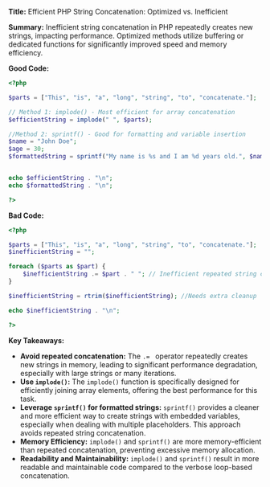 **Title:** Efficient PHP String Concatenation: Optimized vs. Inefficient

**Summary:**  Inefficient string concatenation in PHP repeatedly creates new strings, impacting performance.  Optimized methods utilize buffering or dedicated functions for significantly improved speed and memory efficiency.


**Good Code:**

```php
<?php

$parts = ["This", "is", "a", "long", "string", "to", "concatenate."];

// Method 1: implode() - Most efficient for array concatenation
$efficientString = implode(" ", $parts); 

//Method 2: sprintf() - Good for formatting and variable insertion
$name = "John Doe";
$age = 30;
$formattedString = sprintf("My name is %s and I am %d years old.", $name, $age);


echo $efficientString . "\n";
echo $formattedString . "\n";

?>
```

**Bad Code:**

```php
<?php

$parts = ["This", "is", "a", "long", "string", "to", "concatenate."];
$inefficientString = "";

foreach ($parts as $part) {
    $inefficientString .= $part . " "; // Inefficient repeated string creation
}

$inefficientString = rtrim($inefficientString); //Needs extra cleanup

echo $inefficientString . "\n";

?>
```


**Key Takeaways:**

* **Avoid repeated concatenation:**  The `.= ` operator repeatedly creates new strings in memory, leading to significant performance degradation, especially with large strings or many iterations.
* **Use `implode()`:** The `implode()` function is specifically designed for efficiently joining array elements, offering the best performance for this task.
* **Leverage `sprintf()` for formatted strings:**  `sprintf()` provides a cleaner and more efficient way to create strings with embedded variables, especially when dealing with multiple placeholders.  This approach avoids repeated string concatenation.
* **Memory Efficiency:** `implode()` and `sprintf()` are more memory-efficient than repeated concatenation, preventing excessive memory allocation.
* **Readability and Maintainability:**  `implode()` and `sprintf()` result in more readable and maintainable code compared to the verbose loop-based concatenation.


